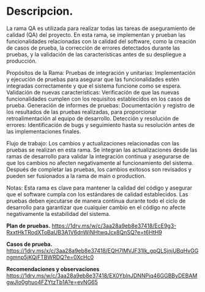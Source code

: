 # Descripcion.
La rama QA es utilizada para realizar todas las tareas de aseguramiento de calidad (QA) del proyecto. En esta rama, se implementan y prueban las funcionalidades relacionadas con la calidad del software, como la creación de casos de prueba, la corrección de errores detectados durante las pruebas, y la validación de las características antes de su despliegue a producción.

Propósitos de la Rama:
Pruebas de integración y unitarias: Implementación y ejecución de pruebas para asegurar que las funcionalidades estén integradas correctamente y que el sistema funcione como se espera.
Validación de nuevas características: Verificación de que las nuevas funcionalidades cumplen con los requisitos establecidos en los casos de prueba.
Generación de informes de pruebas: Documentación y registro de los resultados de las pruebas realizadas, para proporcionar retroalimentación al equipo de desarrollo.
Detección y resolución de errores: Identificación de bugs y seguimiento hasta su resolución antes de las implementaciones finales.

Flujo de trabajo:
Los cambios y actualizaciones relacionadas con las pruebas se realizan en esta rama.
Se integran las actualizaciones desde las ramas de desarrollo para validar la integración continua y asegurarse de que los cambios no afecten negativamente al funcionamiento del sistema.
Después de completar las pruebas, los cambios exitosos son revisados y pueden ser fusionados a la rama de main o production.

Notas:
Esta rama es clave para mantener la calidad del código y asegurar que el software cumpla con los estándares de calidad establecidos.
Las pruebas deben ejecutarse de manera continua durante todo el ciclo de desarrollo para garantizar que cualquier cambio en el código no afecte negativamente la estabilidad del sistema.

**Plan de pruebas.**
https://1drv.ms/w/c/3aa28a9eb8e37418/EcE9g3-RxxtHkTRodXToBaUB3A1V6dnWiNHtwqJcx8QnSQ?e=t6HtH9

**Casos de prueba.**
https://1drv.ms/x/c/3aa28a9eb8e37418/EQH7lMVJF31Ik_gpQLSjnjUBqHvGGngmnp5jKQjFTBWRDQ?e=0XcHc0

**Recomendaciones y observaciones**
https://1drv.ms/w/c/3aa28a9eb8e37418/EX0YblnJDNNPiq46GGBByDEBAMgwJlo0ghuo4FZYtzTb1A?e=evNG65






